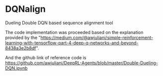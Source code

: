 # DQNalign
Dueling Double DQN based sequence alignment tool

The code implementation was proceeded based on the explanation provided by the "https://medium.com/@awjuliani/simple-reinforcement-learning-with-tensorflow-part-4-deep-q-networks-and-beyond-8438a3e2b8df". 

And the github link of reference code is https://github.com/awjuliani/DeepRL-Agents/blob/master/Double-Dueling-DQN.ipynb
